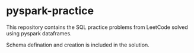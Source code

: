 # pyspark-practice

This repository contains the SQL practice problems from LeetCode solved using pyspark dataframes.

Schema defination and creation is included in the solution.

